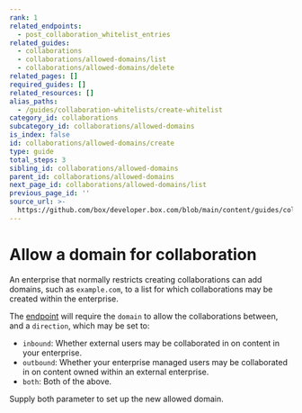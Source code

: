 ```yaml
---
rank: 1
related_endpoints:
  - post_collaboration_whitelist_entries
related_guides:
  - collaborations
  - collaborations/allowed-domains/list
  - collaborations/allowed-domains/delete
related_pages: []
required_guides: []
related_resources: []
alias_paths:
  - /guides/collaboration-whitelists/create-whitelist
category_id: collaborations
subcategory_id: collaborations/allowed-domains
is_index: false
id: collaborations/allowed-domains/create
type: guide
total_steps: 3
sibling_id: collaborations/allowed-domains
parent_id: collaborations/allowed-domains
next_page_id: collaborations/allowed-domains/list
previous_page_id: ''
source_url: >-
  https://github.com/box/developer.box.com/blob/main/content/guides/collaborations/allowed-domains/create.md
---
```

# Allow a domain for collaboration

An enterprise that normally restricts creating collaborations can
add domains, such as `example.com`, to a list for which collaborations may be
created within the enterprise.

<Samples id='post_collaboration_whitelist_entries' >

</Samples>

The
[endpoint](endpoint://post_collaboration_whitelist_entries)
will require the `domain` to allow the collaborations between, and a
`direction`, which may be set to:

* `inbound`: Whether external users may be collaborated in on content in your
enterprise.
* `outbound`: Whether your enterprise managed users may be collaborated in on
content owned within an external enterprise.
* `both`: Both of the above.

Supply both parameter to set up the new allowed domain.

<Samples id='post_collaboration_whitelist_entries' >

</Samples>